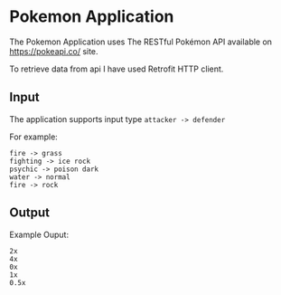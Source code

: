 # Pokemon Application

The Pokemon Application uses The RESTful Pokémon API available on https://pokeapi.co/ site.

To retrieve data from api I have used Retrofit HTTP client.

## Input 

The application supports input type `attacker -> defender`

For example:
```
fire -> grass
fighting -> ice rock
psychic -> poison dark
water -> normal
fire -> rock
```

## Output

Example Ouput:
```
2x
4x
0x
1x
0.5x
```